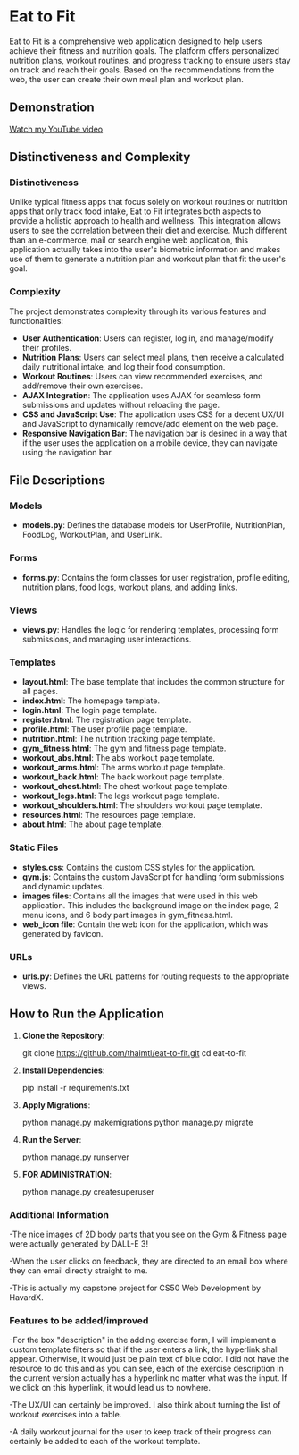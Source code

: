 # Eat to Fit

Eat to Fit is a comprehensive web application designed to help users achieve their fitness and nutrition goals. The platform offers personalized nutrition plans, workout routines, and progress tracking to ensure users stay on track and reach their goals. Based on the recommendations from the web, the user can create their own meal plan and workout plan.

## Demonstration
[Watch my YouTube video](https://youtu.be/P9QOJjMesbU)

## Distinctiveness and Complexity

### Distinctiveness
Unlike typical fitness apps that focus solely on workout routines or nutrition apps that only track food intake, Eat to Fit integrates both aspects to provide a holistic approach to health and wellness. This integration allows users to see the correlation between their diet and exercise. Much different than an e-commerce, mail or search engine web application, this application actually takes into the user's biometric information and makes use of them to generate a nutrition plan and workout plan that fit the user's goal. 

### Complexity
The project demonstrates complexity through its various features and functionalities:
- **User Authentication**: Users can register, log in, and manage/modify their profiles.
- **Nutrition Plans**: Users can select meal plans, then receive a calculated daily nutritional intake, and log their food consumption.
- **Workout Routines**: Users can view recommended exercises, and add/remove their own exercises.
- **AJAX Integration**: The application uses AJAX for seamless form submissions and updates without reloading the page.
- **CSS and JavaScript Use**: The application uses CSS for a decent UX/UI and JavaScript to dynamically remove/add element on the web page.
- **Responsive Navigation Bar**: The navigation bar is desined in a way that if the user uses the application on a mobile device, they can navigate using the navigation bar.
## File Descriptions

### Models
- **models.py**: Defines the database models for UserProfile, NutritionPlan, FoodLog, WorkoutPlan, and UserLink.

### Forms
- **forms.py**: Contains the form classes for user registration, profile editing, nutrition plans, food logs, workout plans, and adding links.

### Views
- **views.py**: Handles the logic for rendering templates, processing form submissions, and managing user interactions.

### Templates
- **layout.html**: The base template that includes the common structure for all pages.
- **index.html**: The homepage template.
- **login.html**: The login page template.
- **register.html**: The registration page template.
- **profile.html**: The user profile page template.
- **nutrition.html**: The nutrition tracking page template.
- **gym_fitness.html**: The gym and fitness page template.
- **workout_abs.html**: The abs workout page template.
- **workout_arms.html**: The arms workout page template.
- **workout_back.html**: The back workout page template.
- **workout_chest.html**: The chest workout page template.
- **workout_legs.html**: The legs workout page template.
- **workout_shoulders.html**: The shoulders workout page template.
- **resources.html**: The resources page template.
- **about.html**: The about page template.

### Static Files
- **styles.css**: Contains the custom CSS styles for the application.
- **gym.js**: Contains the custom JavaScript for handling form submissions and dynamic updates.
- **images files**: Contains all the images that were used in this web application. This includes the background image on the index page, 2 menu icons, and 6 body part images in gym_fitness.html.
- **web_icon file**: Contain the web icon for the application, which was generated by favicon. 

### URLs
- **urls.py**: Defines the URL patterns for routing requests to the appropriate views.

## How to Run the Application

1. **Clone the Repository**: 

   git clone https://github.com/thaimtl/eat-to-fit.git
   cd eat-to-fit
2. **Install Dependencies**:
 
    pip install -r requirements.txt
3. **Apply Migrations**: 
  
    python manage.py makemigrations
    python manage.py migrate
4. **Run the Server**:
   
    python manage.py runserver
5. **FOR ADMINISTRATION**:
 
    python manage.py createsuperuser

### Additional Information
-The nice images of 2D body parts that you see on the Gym & Fitness page were actually generated by DALL-E 3! 

-When the user clicks on feedback, they are directed to an email box where they can email directly straight to me. 

-This is actually my capstone project for CS50 Web Development by HavardX. 

### Features to be added/improved
-For the box "description" in the adding exercise form, I will implement a custom template filters so that if the user enters a link, the hyperlink shall appear. Otherwise, it would just be plain text of blue color. I did not have the resource to do this and as you can see, each of the exercise description in the current version actually has a hyperlink no matter what was the input. If we click on this hyperlink, it would lead us to nowhere.

-The UX/UI can certainly be improved. I also think about turning the list of workout exercises into a table.

-A daily workout journal for the user to keep track of their progress can certainly be added to each of the workout template. 
